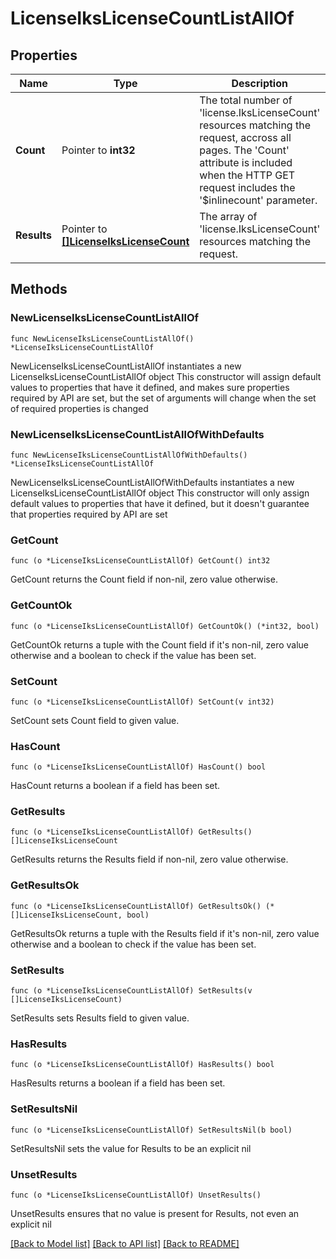 # LicenseIksLicenseCountListAllOf

## Properties

Name | Type | Description | Notes
------------ | ------------- | ------------- | -------------
**Count** | Pointer to **int32** | The total number of &#39;license.IksLicenseCount&#39; resources matching the request, accross all pages. The &#39;Count&#39; attribute is included when the HTTP GET request includes the &#39;$inlinecount&#39; parameter. | [optional] 
**Results** | Pointer to [**[]LicenseIksLicenseCount**](LicenseIksLicenseCount.md) | The array of &#39;license.IksLicenseCount&#39; resources matching the request. | [optional] 

## Methods

### NewLicenseIksLicenseCountListAllOf

`func NewLicenseIksLicenseCountListAllOf() *LicenseIksLicenseCountListAllOf`

NewLicenseIksLicenseCountListAllOf instantiates a new LicenseIksLicenseCountListAllOf object
This constructor will assign default values to properties that have it defined,
and makes sure properties required by API are set, but the set of arguments
will change when the set of required properties is changed

### NewLicenseIksLicenseCountListAllOfWithDefaults

`func NewLicenseIksLicenseCountListAllOfWithDefaults() *LicenseIksLicenseCountListAllOf`

NewLicenseIksLicenseCountListAllOfWithDefaults instantiates a new LicenseIksLicenseCountListAllOf object
This constructor will only assign default values to properties that have it defined,
but it doesn't guarantee that properties required by API are set

### GetCount

`func (o *LicenseIksLicenseCountListAllOf) GetCount() int32`

GetCount returns the Count field if non-nil, zero value otherwise.

### GetCountOk

`func (o *LicenseIksLicenseCountListAllOf) GetCountOk() (*int32, bool)`

GetCountOk returns a tuple with the Count field if it's non-nil, zero value otherwise
and a boolean to check if the value has been set.

### SetCount

`func (o *LicenseIksLicenseCountListAllOf) SetCount(v int32)`

SetCount sets Count field to given value.

### HasCount

`func (o *LicenseIksLicenseCountListAllOf) HasCount() bool`

HasCount returns a boolean if a field has been set.

### GetResults

`func (o *LicenseIksLicenseCountListAllOf) GetResults() []LicenseIksLicenseCount`

GetResults returns the Results field if non-nil, zero value otherwise.

### GetResultsOk

`func (o *LicenseIksLicenseCountListAllOf) GetResultsOk() (*[]LicenseIksLicenseCount, bool)`

GetResultsOk returns a tuple with the Results field if it's non-nil, zero value otherwise
and a boolean to check if the value has been set.

### SetResults

`func (o *LicenseIksLicenseCountListAllOf) SetResults(v []LicenseIksLicenseCount)`

SetResults sets Results field to given value.

### HasResults

`func (o *LicenseIksLicenseCountListAllOf) HasResults() bool`

HasResults returns a boolean if a field has been set.

### SetResultsNil

`func (o *LicenseIksLicenseCountListAllOf) SetResultsNil(b bool)`

 SetResultsNil sets the value for Results to be an explicit nil

### UnsetResults
`func (o *LicenseIksLicenseCountListAllOf) UnsetResults()`

UnsetResults ensures that no value is present for Results, not even an explicit nil

[[Back to Model list]](../README.md#documentation-for-models) [[Back to API list]](../README.md#documentation-for-api-endpoints) [[Back to README]](../README.md)


